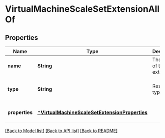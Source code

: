 # VirtualMachineScaleSetExtensionAllOf


## Properties
Name | Type | Description | Notes
------------ | ------------- | ------------- | -------------
**name** | **String** | The name of the extension. | [optional] [default to nothing]
**type** | **String** | Resource type | [optional] [readonly] [default to nothing]
**properties** | [***VirtualMachineScaleSetExtensionProperties**](VirtualMachineScaleSetExtensionProperties.md) |  | [optional] [default to nothing]


[[Back to Model list]](../README.md#models) [[Back to API list]](../README.md#api-endpoints) [[Back to README]](../README.md)


